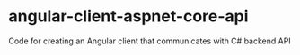 # angular-client-aspnet-core-api
Code for creating an Angular client that communicates with C# backend API
